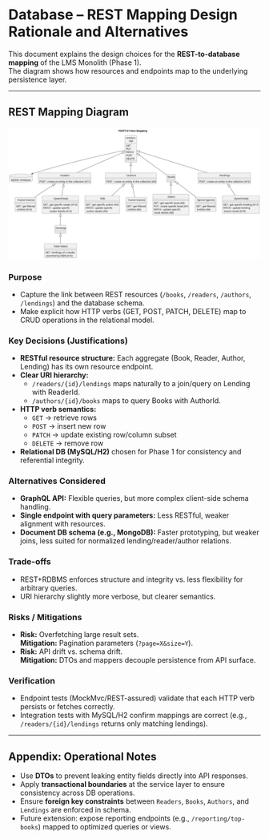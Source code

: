 # Database – REST Mapping Design Rationale and Alternatives

This document explains the design choices for the **REST-to-database mapping** of the LMS Monolith (Phase 1).  
The diagram shows how resources and endpoints map to the underlying persistence layer.

---

## REST Mapping Diagram

![REST Mapping](./COPY_RestMapping.svg)

### Purpose
- Capture the link between REST resources (`/books`, `/readers`, `/authors`, `/lendings`) and the database schema.
- Make explicit how HTTP verbs (GET, POST, PATCH, DELETE) map to CRUD operations in the relational model.

### Key Decisions (Justifications)
- **RESTful resource structure:** Each aggregate (Book, Reader, Author, Lending) has its own resource endpoint.
- **Clear URI hierarchy:**
    - `/readers/{id}/lendings` maps naturally to a join/query on Lending with ReaderId.
    - `/authors/{id}/books` maps to query Books with AuthorId.
- **HTTP verb semantics:**
    - `GET` → retrieve rows
    - `POST` → insert new row
    - `PATCH` → update existing row/column subset
    - `DELETE` → remove row
- **Relational DB (MySQL/H2)** chosen for Phase 1 for consistency and referential integrity.

### Alternatives Considered
- **GraphQL API:** Flexible queries, but more complex client-side schema handling.
- **Single endpoint with query parameters:** Less RESTful, weaker alignment with resources.
- **Document DB schema (e.g., MongoDB):** Faster prototyping, but weaker joins, less suited for normalized lending/reader/author relations.

### Trade-offs
- REST+RDBMS enforces structure and integrity vs. less flexibility for arbitrary queries.
- URI hierarchy slightly more verbose, but clearer semantics.

### Risks / Mitigations
- **Risk:** Overfetching large result sets.  
  **Mitigation:** Pagination parameters (`?page=X&size=Y`).
- **Risk:** API drift vs. schema drift.  
  **Mitigation:** DTOs and mappers decouple persistence from API surface.

### Verification
- Endpoint tests (MockMvc/REST-assured) validate that each HTTP verb persists or fetches correctly.
- Integration tests with MySQL/H2 confirm mappings are correct (e.g., `/readers/{id}/lendings` returns only matching lendings).

---

## Appendix: Operational Notes

- Use **DTOs** to prevent leaking entity fields directly into API responses.
- Apply **transactional boundaries** at the service layer to ensure consistency across DB operations.
- Ensure **foreign key constraints** between `Readers`, `Books`, `Authors`, and `Lendings` are enforced in schema.
- Future extension: expose reporting endpoints (e.g., `/reporting/top-books`) mapped to optimized queries or views.
